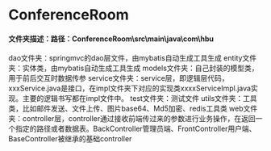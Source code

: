 # ConferenceRoom

#### 文件夹描述：路径：ConferenceRoom\src\main\java\com\hbu
dao文件夹：springmvc的dao层文件，由mybatis自动生成工具生成
entity文件夹：实体类，由mybatis自动生成工具生成
models文件夹：自己封装的模型类，用于前后交互时数据传参
service文件夹：service层，即逻辑层代码，xxxService.java是接口，在impl文件夹下对应的实现类xxxxServiceImpl.java实现。主要的逻辑书写都在impl文件中。
test文件夹：测试文件
utils文件夹：工具类，比如邮件发送、文件上传、图片base64、Md5加密、redis工具类
web文件夹：controller层，controller通过接收前端传过来的参数进行业务操作，在返回一个指定的路径或者数据表。BackController管理员端、FrontController用户端、BaseController被继承的基础controller




